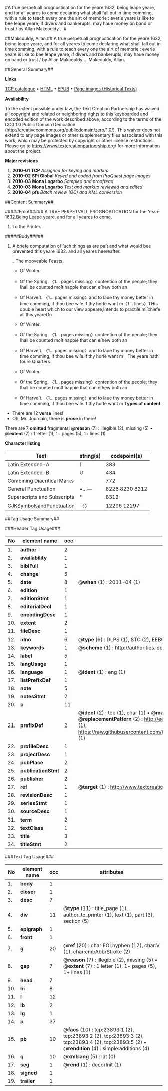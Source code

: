 #A true perpetuall prognostication for the yeare 1632, being leape yeare, and for all yeares to come declaring what shall fall out in time comming, with a rule to teach every one the airt of memorie : everie yeare is like to bee leape yeare, if divers and bankerupts, may haue money on band or trust / by Allan Makcouldy ...#

##Makcouldy, Allan.##
A true perpetuall prognostication for the yeare 1632, being leape yeare, and for all yeares to come declaring what shall fall out in time comming, with a rule to teach every one the airt of memorie : everie yeare is like to bee leape yeare, if divers and bankerupts, may haue money on band or trust / by Allan Makcouldy ...
Makcouldy, Allan.

##General Summary##

**Links**

[TCP catalogue](http://www.ota.ox.ac.uk/tcp/)  • 
[HTML](http://tei.it.ox.ac.uk/tcp/Texts-HTML/free/A06/A06766.html)  • 
[EPUB](http://tei.it.ox.ac.uk/tcp/Texts-EPUB/free/A06/A06766.epub) • 
[Page images (Historical Texts)](https://historicaltexts.jisc.ac.uk/eebo-20240813e)

**Availability**

To the extent possible under law, the Text Creation Partnership has waived all copyright and related or neighboring rights to this keyboarded and encoded edition of the work described above, according to the terms of the CC0 1.0 Public Domain Dedication (http://creativecommons.org/publicdomain/zero/1.0/). This waiver does not extend to any page images or other supplementary files associated with this work, which may be protected by copyright or other license restrictions. Please go to https://www.textcreationpartnership.org/ for more information about the project.

**Major revisions**

1. __2010-01__ __TCP__ *Assigned for keying and markup*
1. __2010-02__ __SPi Global__ *Keyed and coded from ProQuest page images*
1. __2010-03__ __Mona Logarbo__ *Sampled and proofread*
1. __2010-03__ __Mona Logarbo__ *Text and markup reviewed and edited*
1. __2010-04__ __pfs__ *Batch review (QC) and XML conversion*

##Content Summary##

#####Front#####
A TRVE PERPETVALL PROGNOSTICATION for the Yeare 1632.Being Leape yeare, and for all yeares to come. 
1. To the Printer.

#####Body#####

1. A briefe computation of ſuch things as are paſt and what would bee prevented this yeare 1632. and all yeares heereafter.

    _ The mooveable Feasts.

      * Of Winter.

      * Of the Spring.
〈1… pages missing〉contention of the people; they ſhall be counted moſt happie that can eſhew both an
      * Of Harveſt.
〈1… pages missing〉and to ſaue thy money better in time comming, if thou bee wiſe.If thy horſe want m〈1… lines〉THis double heart which to our view appeare,Intends to practiſe miſchiefe all this yeareOn
      * Of Winter.

      * Of the Spring.
〈1… pages missing〉contention of the people; they ſhall be counted moſt happie that can eſhew both an
      * Of Harveſt.
〈1… pages missing〉and to ſaue thy money better in time comming, if thou bee wiſe.If thy horſe want m
    _ The yeare hath foure Quarters.

      * Of Winter.

      * Of the Spring.
〈1… pages missing〉contention of the people; they ſhall be counted moſt happie that can eſhew both an
      * Of Harveſt.
〈1… pages missing〉and to ſaue thy money better in time comming, if thou bee wiſe.If thy horſe want m
**Types of content**

  * There are 12 **verse** lines!
  * Oh, Mr. Jourdain, there is **prose** in there!

There are 7 **omitted** fragments! 
 @__reason__ (7) : illegible (2), missing (5)  •  @__extent__ (7) : 1 letter (1), 1+ pages (5), 1+ lines (1)

**Character listing**


|Text|string(s)|codepoint(s)|
|---|---|---|
|Latin Extended-A|ſ|383|
|Latin Extended-B|Ʋ|434|
|Combining             Diacritical Marks|̄|772|
|General Punctuation|•…—|8226 8230 8212|
|Superscripts             and Subscripts|⁸|8312|
|CJKSymbolsandPunctuation|〈〉|12296 12297|

##Tag Usage Summary##

###Header Tag Usage###

|No|element name|occ|attributes|
|---|---|---|---|
|1.|__author__|2||
|2.|__availability__|1||
|3.|__biblFull__|1||
|4.|__change__|5||
|5.|__date__|8| @__when__ (1) : 2011-04 (1)|
|6.|__edition__|1||
|7.|__editionStmt__|1||
|8.|__editorialDecl__|1||
|9.|__encodingDesc__|1||
|10.|__extent__|2||
|11.|__fileDesc__|1||
|12.|__idno__|6| @__type__ (6) : DLPS (1), STC (2), EEBO-CITATION (1), OCLC (1), VID (1)|
|13.|__keywords__|1| @__scheme__ (1) : http://authorities.loc.gov/ (1)|
|14.|__label__|5||
|15.|__langUsage__|1||
|16.|__language__|1| @__ident__ (1) : eng (1)|
|17.|__listPrefixDef__|1||
|18.|__note__|5||
|19.|__notesStmt__|2||
|20.|__p__|11||
|21.|__prefixDef__|2| @__ident__ (2) : tcp (1), char (1)  •  @__matchPattern__ (2) : ([0-9\-]+):([0-9IVX]+) (1), (.+) (1)  •  @__replacementPattern__ (2) : http://eebo.chadwyck.com/downloadtiff?vid=$1&page=$2 (1), https://raw.githubusercontent.com/textcreationpartnership/Texts/master/tcpchars.xml#$1 (1)|
|22.|__profileDesc__|1||
|23.|__projectDesc__|1||
|24.|__pubPlace__|2||
|25.|__publicationStmt__|2||
|26.|__publisher__|2||
|27.|__ref__|1| @__target__ (1) : http://www.textcreationpartnership.org/docs/. (1)|
|28.|__revisionDesc__|1||
|29.|__seriesStmt__|1||
|30.|__sourceDesc__|1||
|31.|__term__|2||
|32.|__textClass__|1||
|33.|__title__|3||
|34.|__titleStmt__|2||


###Text Tag Usage###

|No|element name|occ|attributes|
|---|---|---|---|
|1.|__body__|1||
|2.|__closer__|1||
|3.|__desc__|7||
|4.|__div__|11| @__type__ (11) : title_page (1), author_to_printer (1), text (1), part (3), section (5)|
|5.|__epigraph__|1||
|6.|__front__|1||
|7.|__g__|20| @__ref__ (20) : char:EOLhyphen (17), char:V (1), char:cmbAbbrStroke (2)|
|8.|__gap__|7| @__reason__ (7) : illegible (2), missing (5)  •  @__extent__ (7) : 1 letter (1), 1+ pages (5), 1+ lines (1)|
|9.|__head__|7||
|10.|__hi__|8||
|11.|__l__|12||
|12.|__lb__|2||
|13.|__lg__|1||
|14.|__p__|37||
|15.|__pb__|10| @__facs__ (10) : tcp:23893:1 (2), tcp:23893:2 (2), tcp:23893:3 (2), tcp:23893:4 (2), tcp:23893:5 (2)  •  @__rendition__ (4) : simple:additions (4)|
|16.|__q__|10| @__xml:lang__ (5) : lat (0)|
|17.|__seg__|1| @__rend__ (1) : decorInit (1)|
|18.|__signed__|1||
|19.|__trailer__|1||
